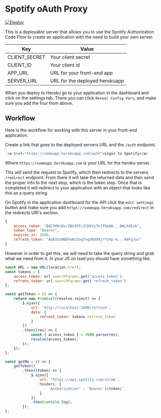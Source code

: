 # Spotify oAuth Proxy

[![Deploy](https://www.herokucdn.com/deploy/button.svg)](https://heroku.com/deploy)

This is a deployable server that allows you to use the Spotify Authorization Code Flow to create an application with the need to build your own server.

Key | Value
---  | ---
CLIENT_SECRET | Your client secret
CLIENT_ID | Your client id
APP_URL | URL for your front-end app
SERVER_URL | URL for the deployed herokuapp

When you deploy to Heroku go to your application in the dashboard and click on the settings tab. There you can click `Reveal Config Vars`, and make sure you add the four from above.

## Workflow

Here is the workflow for working with this server in your front-end application.

Create a link that goes to the deployed servers URL and the `/auth` endpoint.

```html
 <a href="https://someapp.herokuapp.com/auth">Login to Spotify</a>
```

Where `https://someapp.herokuapp.com` is your URL for the heroku server.

This will send the request to Spotify, which then redirects to the servers `/redirect` endpoint. From there it will take the returned data and then send the proper info to the next stop, which is the token step. Once that is completed it will redirect to your application with an object that looks like this as a query string.

On Spotify in the application dashboard for the API click the `edit settings` button and make sure you add `https://someapp.herokuapp.com/redirect` in the redirects URI's section.

```js
{
    access_token: "BQC5M6sBvrZBV3PFcICDKYyTnlfbbQ6...8WLXdEok",
    token_type: "Bearer",
    expires_in: 3600,
    refresh_token: "AQA1hxMB8FwWz3oqTegdK809jrYuVp-K...4AFgJoo"
}
```

However in order to get this, we will need to take the query string and grab what we need from it. In your JS on load you should have something like.

```js
const URL = new URL(location.href);
const tokens = {
    access_token: url.searchParams.get('access_token'),
    refrehs_token: url.searchParams.get('refresh_token')
};
```

```js
const getToken = () => {
    return new Promise((resolve,reject) => {
        $.ajax({
            url: 'http://localhost:3400/refresh',
            data: {
                refresh_token: tokens.refresh_token
            }
        })
        .then((res) => {
            const { access_token } = JSON.parse(res);
            resolve(access_token);
        }); 
    });
};

const getMe = () => {
    getToken()
        .then((token) => {
            $.ajax({
                url: 'https://api.spotify.com/v1/me',
                headers: {
                    'Authorization' : `Bearer ${token}`
                }
            })
            .then(console.log);
        });
};
```